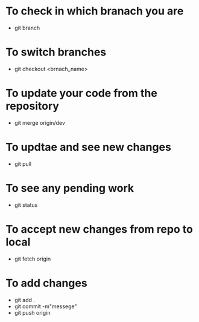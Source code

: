 # To check in which branach you are
  - git branch 
# To switch branches
  - git checkout <brnach_name> 
# To update your code from the repository 
  - git merge origin/dev
# To updtae and see new changes
  - git pull  
# To see any pending work
  - git status  
# To accept new changes from repo to local
  - git fetch origin 

# To add changes 
  - git add .
  - git commit -m"messege"
  - git push origin <branch>
